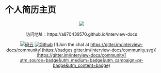 # 个人简历主页


<div align="center">  
<img src="https://images.gitee.com/uploads/images/2019/0103/191141_7edb20c3_1478371.png" width=""/>
</br>



<br/>
访问地址：https://a870439570.github.io/interview-docs



[![码云](https://img.shields.io/badge/Gitee-%E7%A0%81%E4%BA%91-yellow.svg)](https://gitee.com/qinxuewu)
[![Github](https://img.shields.io/badge/Github-Github-red.svg)](https://github.com/a870439570) [![Join the chat at https://gitter.im/interview-docs/community](https://badges.gitter.im/interview-docs/community.svg)](https://gitter.im/interview-docs/community?utm_source=badge&utm_medium=badge&utm_campaign=pr-badge&utm_content=badge)
</div>
